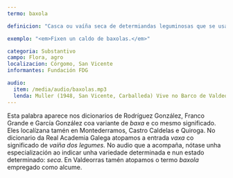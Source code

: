 ```yaml
---
termo: baxola

definicion: "Casca ou vaíña seca de determiandas leguminosas que se usaba seca para cociñar."

exemplo: "<em>Fixen un caldo de baxolas.</em>"

categoria: Substantivo
campo: Flora, agro
localizacion: Córgomo, San Vicente
informantes: Fundación FDG

audio:
  item: /media/audio/baxolas.mp3
  lenda: Muller (1948, San Vicente, Carballeda) Vive no Barco de Valdeorras.
---
```


Esta palabra aparece nos dicionarios de Rodríguez González, Franco Grande e García González coa variante de _baxa_ e co mesmo significado. Eles localízana tamén en Montederramos, Castro Caldelas e Quiroga.
No dicionario da Real Academia Galega atopamos a entrada _vaxa_ co significado de _vaíña dos legumes._ No audio que a acompaña, nótase unha especialización ao indicar unha variedade determinada e nun estado determinado: _seca_.
En Valdeorras tamén atopamos o termo _baxola_ empregado como alcume.
